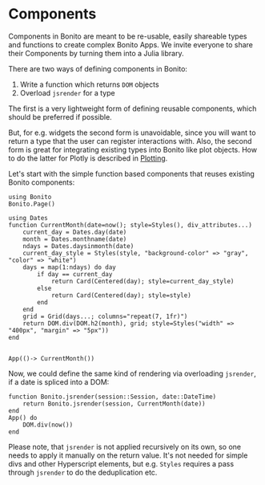 # Components

Components in Bonito are meant to be re-usable, easily shareable types and functions to create complex Bonito Apps.
We invite everyone to share their Components by turning them into a Julia library.

There are two ways of defining components in Bonito:

1. Write a function which returns `DOM` objects
2. Overload `jsrender` for a type

The first is a very lightweight form of defining reusable components, which should be preferred if possible.

But, for e.g. widgets the second form is unavoidable, since you will want to return a type that the user can register interactions with.
Also, the second form is great for integrating existing types into Bonito like plot objects.
How to do the latter for Plotly is described in [Plotting](@ref).

Let's start with the simple function based components that reuses existing Bonito components:

```@setup 1
using Bonito
Bonito.Page()
```

```@example 1
using Dates
function CurrentMonth(date=now(); style=Styles(), div_attributes...)
    current_day = Dates.day(date)
    month = Dates.monthname(date)
    ndays = Dates.daysinmonth(date)
    current_day_style = Styles(style, "background-color" => "gray", "color" => "white")
    days = map(1:ndays) do day
        if day == current_day
            return Card(Centered(day); style=current_day_style)
        else
            return Card(Centered(day); style=style)
        end
    end
    grid = Grid(days...; columns="repeat(7, 1fr)")
    return DOM.div(DOM.h2(month), grid; style=Styles("width" => "400px", "margin" => "5px"))
end


App(()-> CurrentMonth())
```

Now, we could define the same kind of rendering via overloading `jsrender`, if a date is spliced into a DOM:

```@example 1
function Bonito.jsrender(session::Session, date::DateTime)
    return Bonito.jsrender(session, CurrentMonth(date))
end
App() do
    DOM.div(now())
end
```

Please note, that `jsrender` is not applied recursively on its own, so one needs to apply it manually on the return value.
It's not needed for simple divs and other Hyperscript elements, but e.g. `Styles` requires a pass through `jsrender` to do the deduplication etc.
